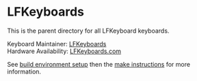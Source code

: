 LFKeyboards
===
This is the parent directory for all LFKeyboard keyboards.

Keyboard Maintainer: [LFKeyboards](https://github.com/lfkeyboards)  
Hardware Availability: [LFKeyboards.com](https://www.lfkeyboards.com/)

See [build environment setup](https://docs.qmk.fm/#/getting_started_build_tools) then the [make instructions](https://docs.qmk.fm/#/getting_started_make_guide) for more information. 
